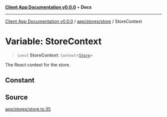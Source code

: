 [**Client App Documentation v0.0.0**](../../../../README.md) • **Docs**

***

[Client App Documentation v0.0.0](../../../../README.md) / [app/stores/store](../README.md) / StoreContext

# Variable: StoreContext

> `const` **StoreContext**: `Context`\<[`Store`](../interfaces/Store.md)\>

The React context for the store.

## Constant

## Source

[app/stores/store.ts:35](https://github.com/jimmykurian/Reactivities/blob/b285dbdeca2a76ed48753d209361112d619ac92f/client-app/src/app/stores/store.ts#L35)
